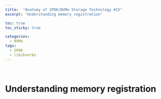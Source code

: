 ```yaml
---
title:  "Anatomy of SPDK/NVMe Storage Technology #15"
excerpt: "Understanding memory registration"

toc: true
toc_sticky: true

categories:
  - NVMe
tags:
  - SPDK
  - libibverbs
---
```


<br>

# Understanding memory registration


